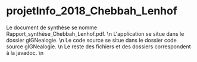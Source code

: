 # projetInfo_2018_Chebbah_Lenhof

Le document de synthèse se nomme Rapport_synthèse_Chebbah_Lenhof.pdf. \n
L'application se situe dans le dossier gIGNealogie. \n
Le code source se situe dans le dossier code source gIGNealogie. \n
Le reste des fichiers et des dossiers correspondent à la javadoc. \n
